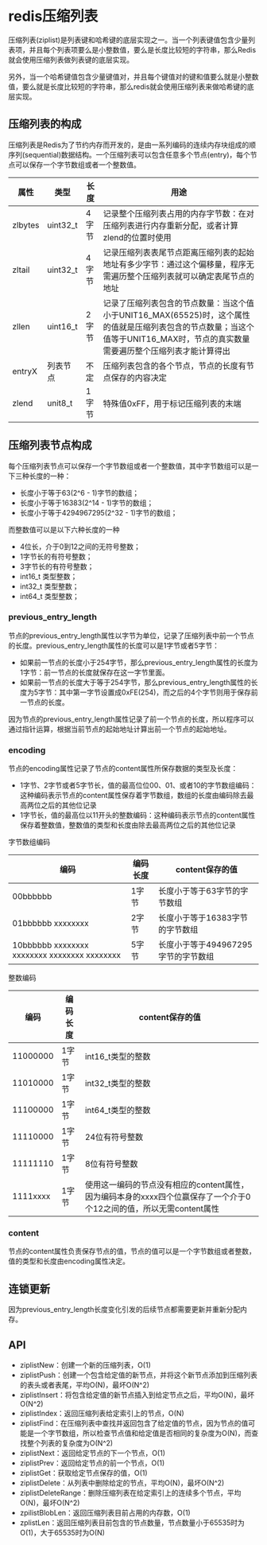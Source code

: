 # redis压缩列表

压缩列表(ziplist)是列表键和哈希键的底层实现之一。当一个列表键值包含少量列表项，并且每个列表项要么是小整数值，要么是长度比较短的字符串，那么Redis就会使用压缩列表做列表键的底层实现。

另外，当一个哈希键值包含少量键值对，并且每个键值对的键和值要么就是小整数值，要么就是长度比较短的字符串，那么redis就会使用压缩列表来做哈希键的底层实现。

## 压缩列表的构成

压缩列表是Redis为了节约内存而开发的，是由一系列编码的连续内存块组成的顺序列(sequential)数据结构。一个压缩列表可以包含任意多个节点(entry)，每个节点可以保存一个字节数组或者一个整数值。

| 属性      | 类型        | 长度  | 用途                                                                                                      |
| ------- | --------- | --- | ------------------------------------------------------------------------------------------------------- |
| zlbytes | uint32\_t | 4字节 | 记录整个压缩列表占用的内存字节数：在对压缩列表进行内存重新分配，或者计算zlend的位置时使用                                                         |
| zltail  | uint32\_t | 4字节 | 记录压缩列表表尾节点距离压缩列表的起始地址有多少字节：通过这个偏移量，程序无需遍历整个压缩列表就可以确定表尾节点的地址                                             |
| zllen   | uint16\_t | 2字节 | 记录了压缩列表包含的节点数量：当这个值小于UNIT16\_MAX(65525)时，这个属性的值就是压缩列表包含的节点数量；当这个值等于UNIT16\_MAX时，节点的真实数量需要遍历整个压缩列表才能计算得出 |
| entryX  | 列表节点      | 不定  | 压缩列表包含的各个节点，节点的长度有节点保存的内容决定                                                                             |
| zlend   | unit8\_t  | 1字节 | 特殊值0xFF，用于标记压缩列表的末端                                                                                     |

## 压缩列表节点构成

每个压缩列表节点可以保存一个字节数组或者一个整数值，其中字节数组可以是一下三种长度的一种：

* 长度小于等于63(2^6 - 1)字节的数组；
* 长度小于等于16383(2^14 - 1)字节的数组；
* 长度小于等于4294967295(2^32 - 1)字节的数组；

而整数值可以是以下六种长度的一种

* 4位长，介于0到12之间的无符号整数；
* 1字节长的有符号整数；
* 3字节长的有符号整数；
* int16\_t 类型整数；
* int32\_t 类型整数；
* int64\_t 类型整数；

### previous\_entry\_length

节点的previous\_entry\_length属性以字节为单位，记录了压缩列表中前一个节点的长度。previous\_entry\_length属性的长度可以是1字节或者5字节：

* 如果前一节点的长度小于254字节，那么previous\_entry\_length属性的长度为1字节：前一节点的长度就保存在这一字节里面。
* 如果前一节点的长度大于等于254字节，那么previous\_entry\_length属性的长度为5字节：其中第一字节设置成0xFE(254)，而之后的4个字节则用于保存前一节点的长度。

因为节点的previous\_entry\_length属性记录了前一个节点的长度，所以程序可以通过指针运算，根据当前节点的起始地址计算出前一个节点的起始地址。

### encoding

节点的encoding属性记录了节点的content属性所保存数据的类型及长度：

* 1字节、2字节或者5字节长，值的最高位位00、01、或者10的字节数组编码：这种编码表示节点的content属性保存着字节数组，数组的长度由编码除去最高两位之后的其他位记录
* 1字节长，值的最高位以11开头的整数编码：这种编码表示节点的content属性保存着整数值，整数值的类型和长度由除去最高两位之后的其他位记录

字节数组编码

| 编码                                           | 编码长度 | content保存的值            |
| -------------------------------------------- | ---- | ---------------------- |
| 00bbbbbb                                     | 1字节  | 长度小于等于63字节的字节数组        |
| 01bbbbbb xxxxxxxx                            | 2字节  | 长度小于等于16383字节的字节数组     |
| 10bbbbbb xxxxxxxx xxxxxxxx xxxxxxxx xxxxxxxx | 5字节  | 长度小于等于494967295字节的字节数组 |

整数编码

| 编码       | 编码长度 | content保存的值                                                          |
| -------- | ---- | -------------------------------------------------------------------- |
| 11000000 | 1字节  | int16\_t类型的整数                                                        |
| 11010000 | 1字节  | int32\_t类型的整数                                                        |
| 11100000 | 1字节  | int64\_t类型的整数                                                        |
| 11110000 | 1字节  | 24位有符号整数                                                             |
| 11111110 | 1字节  | 8位有符号整数                                                              |
| 1111xxxx | 1字节  | 使用这一编码的节点没有相应的content属性，因为编码本身的xxxx四个位赢保存了一个介于0个12之间的值，所以无需content属性 |

### content

节点的content属性负责保存节点的值，节点的值可以是一个字节数组或者整数，值的类型和长度由encoding属性决定。

## 连锁更新

因为previous\_entry\_length长度变化引发的后续节点都需要更新并重新分配内存。

## API

* ziplistNew：创建一个新的压缩列表，O(1)
* ziplistPush：创建一个包含给定值的新节点，并将这个新节点添加到压缩列表的表头或者表尾，平均O(N)，最坏O(N^2)
* ziplistInsert：将包含给定值的新节点插入到给定节点之后，平均O(N)，最坏O(N^2)
* ziplistIndex：返回压缩列表给定索引上的节点，O(N)
* ziplistFind：在压缩列表中查找并返回包含了给定值的节点，因为节点的值可能是一个字节数组，所以检查节点值和给定值是否相同的复杂度为O(N)，而查找整个列表的复杂度为O(N^2)
* ziplistNext：返回给定节点的下一个节点，O(1)
* ziplistPrev：返回给定节点的前一个节点，O(1)
* ziplistGet：获取给定节点保存的值，O(1)
* ziplistDelete：从列表中删除给定的节点，平均O(N)，最坏O(N^2)
* ziplistDeleteRange：删除压缩列表在给定索引上的连续多个节点，平均O(N)，最坏O(N^2)
* zpilistBlobLen：返回压缩列表目前占用的内存数，O(1)
* zplistLen：返回压缩列表目前包含的节点数量，节点数量小于65535时为O(1)，大于65535时为O(N)
